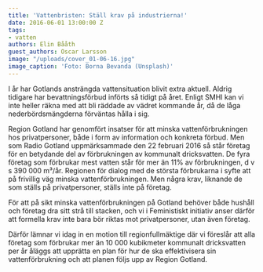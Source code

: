 ```yaml
---
title: 'Vattenbristen: Ställ krav på industrierna!'
date: 2016-06-01 13:00:00 Z
tags:
- vatten
authors: Elin Bååth
guest_authors: Oscar Larsson
image: "/uploads/cover_01-06-16.jpg"
image_caption: 'Foto: Borna Bevanda (Unsplash)'
---
```


I år har Gotlands ansträngda vattensituation blivit extra aktuell. Aldrig tidigare har bevattningsförbud införts så tidigt på året. Enligt SMHI kan vi inte heller räkna med att bli räddade av vädret kommande år, då de låga nederbördsmängderna förväntas hålla i sig.

Region Gotland har genomfört insatser för att minska vattenförbrukningen hos privatpersoner, både i form av information och konkreta förbud. Men som Radio Gotland uppmärksammade den 22 februari 2016 så står företag för en betydande del av förbrukningen av kommunalt dricksvatten. De fyra företag som förbrukar mest vatten står för mer än 11% av förbrukningen, d v s 390 000 m³/år. Regionen för dialog med de största förbrukarna i syfte att på frivillig väg minska vattenförbrukningen. Men några krav, liknande de som ställs på privatpersoner, ställs inte på företag.

För att på sikt minska vattenförbrukningen på Gotland behöver både hushåll och företag dra sitt strå till stacken, och vi i Feministiskt initiativ anser därför att formella krav inte bara bör riktas mot privatpersoner, utan även företag.

Därför lämnar vi idag in en motion till regionfullmäktige där vi föreslår att alla företag som förbrukar mer än 10 000 kubikmeter kommunalt dricksvatten per år åläggs att upprätta en plan för hur de ska effektivisera sin vattenförbrukning och att planen följs upp av Region Gotland.